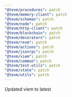 ```yaml
---
"@tevm/procedures": patch
"@tevm/memory-client": patch
"@tevm/schemas": patch
"@tevm/node": patch
"@tevm/http-client": patch
"@tevm/blockchain": patch
"@tevm/decorators": patch
"@tevm/revm": patch
"@tevm/actions": patch
"@tevm/jsonrpc": patch
"@tevm/viem": patch
"@tevm/common": patch
"@tevm/test-utils": patch
"@tevm/state": patch
"@tevm/utils": patch
---
```


Updated viem to latest
